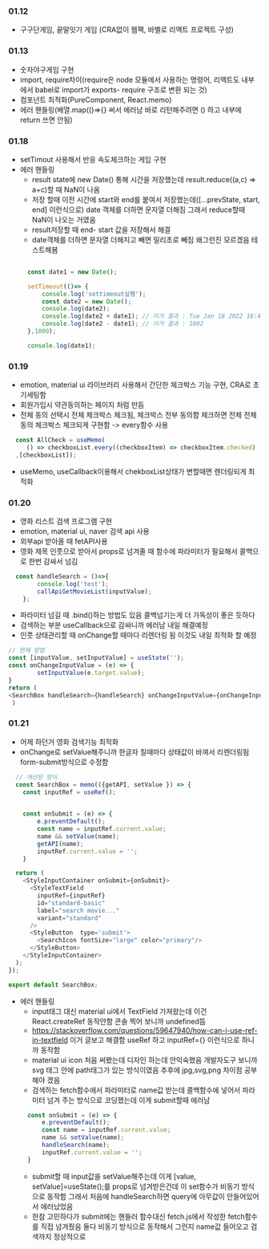 ### 01.12
* 구구단게임, 끝말잇기 게임 (CRA없이 웹팩, 바벨로 리액트 프로젝트 구성)

### 01.13
* 숫자야구게임 구현 
* import, require차이(require은 node 모듈에서 사용하는 명령어, 리액트도 내부에서 babel로 import가 exports- require 구조로 변환 되는 것)
* 컴포넌트 최적화(PureComponent, React.memo)
* 에러 핸들링(배열.map(()=>{} 써서 에러남 바로 리턴해주려면 () 하고 내부에 return 쓰면 안됨)


### 01.18
* setTimout 사용해서 반응 속도체크하는 게임 구현
* 에러 핸들링
  - result state에 new Date() 통해 시간을 저장했는데 result.reduce((a,c) => a+c)할 때 NaN이 나옴
  - 저장 할때 이전 시간에 start와 end를 붙여서 저장했는데([...prevState, start, end] 이런식으로) date 객체를 더하면 문자열 더해짐 그래서 reduce할때 NaN이 나오는 거였음
  - result저장할 때 end- start 값을 저장해서 해결
  - date객체를 더하면 문자열 더해지고 빼면 밀리초로 빼짐 왜그런진 모르겠음 테스트해봄
  ```javascript
  
    const date1 = new Date();

    setTimeout(()=> {
        console.log('settimeout실행');
        const date2 = new Date();
        console.log(date2);
        console.log(date2 + date1); // 이거 결과 : Tue Jan 18 2022 16:48:03 GMT+0900 (한국 표준시)Tue Jan 18 2022 16:48:02 GMT+0900 (한국 표준시)
        console.log(date2 - date1); // 이거 결과 : 1002
    },1000);

    console.log(date1);

  ```
  
### 01.19
* emotion, material ui 라이브러리 사용해서 간단한 체크박스 기능 구현, CRA로 초기세팅함
* 회원가입시 약관동의하는 페이지 처럼 만듬
* 전체 동의 선택시 전체 체크박스 체크됨, 체크박스 전부 동의함 체크하면 전체 전체동의 체크박스 체크되게 구현함 -> every함수 사용
```javascript
  const AllCheck = useMemo(
     () => checkboxList.every((checkboxItem) => checkboxItem.checked)
  ,[checkboxList]);
```
* useMemo, useCallback이용해서 chekboxList상태가 변할때면 렌더링되게 최적화


### 01.20
* 영화 리스트 검색 프로그램 구현
* emotion, material ui, naver 검색 api 사용
* 외부api 받아올 때 fetAPI사용
* 영화 제목 인풋으로 받아서 props로 넘겨줄 때 함수에 파라미터가 필요해서 콜백으로 한번 감싸서 넘김
```js
  const handleSearch = ()=>{
        console.log('test');
        callApiGetMovieList(inputValue);
    };
```
* 파라미터 넘길 때 .bind()하는 방법도 있음 콜백넘기는게 더 가독성이 좋은 듯하다
* 검색하는 부분 useCallback으로 감싸니까 에러남 내일 해결예정
* 인풋 상태관리할 때 onChange할 때마다 리렌더링 됨 이것도 내일 최적화 할 예정
```js
// 현재 방법
const [inputValue, setInputValue] = useState('');
const onChangeInputValue = (e) => {
        setInputValue(e.target.value);
}
return (
<SearchBox handleSearch={handleSearch} onChangeInputValue={onChangeInputValue} />
 )
```

### 01.21
* 어제 하던거 영화 검색기능 최적화
* onChange로 setValue해주니까 한글자 칠때마다 상태값이 바껴서 리렌더링됨 form-submit방식으로 수정함
```js
  // 개선된 방식
  const SearchBox = memo(({getAPI, setValue }) => {
    const inputRef = useRef();
    

    const onSubmit = (e) => {
        e.preventDefault();
        const name = inputRef.current.value;
        name && setValue(name);
        getAPI(name);
        inputRef.current.value = '';
    }

  return (
    <StyleInputContainer onSubmit={onSubmit}>
      <StyleTextField
        inputRef={inputRef}
        id="standard-basic"
        label="search movie..."
        variant="standard"
      />
      <StyleButton  type='submit'>
        <SearchIcon fontSize="large" color="primary"/>
      </StyleButton>
    </StyleInputContainer>
  );
});

export default SearchBox;
```
* 에러 핸들링
  - input태그 대신 material ui에서 TextField 가져왔는데 이건 React.createRef 동작안함 콘솔 찍어 보니까 undefined뜸
  - https://stackoverflow.com/questions/59647940/how-can-i-use-ref-in-textfield 이거 글보고 해결함 useRef 하고 inputRef={} 이런식으로 하니까 동작함
  - material ui icon 처음 써봤는데 디자인 하는데 안익숙했음 개발자도구 보니까 svg 태그 안에 path태그가 있는 방식이였음 추후에 jpg,svg,png 차이점 공부해야 겠음
  - 검색하는 fetch함수에서 파라미터로 name값 받는데 콜백함수에 넣어서 파라미터 넘겨 주는 방식으로 코딩했는데 이게 submit할때 에러남
  ```js
    const onSubmit = (e) => {
        e.preventDefault();
        const name = inputRef.current.value;
        name && setValue(name);
        handleSearch(name);
        inputRef.current.value = '';
    }
  ```
  - submit할 때 input값을 setValue해주는데 이게 [value, setValue]=useState();를 props로 넘겨받은건데 이 set함수가 비동기 방식으로 동작함 그래서 처음에 handleSearch하면 query에 아무값이 안들어있어서 에러났었음
  - 한참 고민하다가 submit에는 핸들러 함수대신 fetch.js에서 작성한 fetch함수를 직접 넘겨줬음 둘다 비동기 방식으로 동작해서 그런지 name값 들어오고 검색까지 정상적으로 
